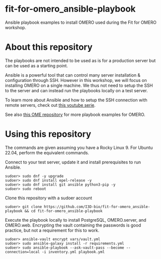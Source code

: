 # fit-for-omero_ansible-playbook
Ansible playbook examples to install OMERO used during the Fit for OMERO workshop.


# About this repository
The playbooks are not intended to be used as is for a production server but can be used as a starting point.

Ansible is a powerful tool that can control many server installation & configuration through SSH. However in this workshop, we will focus on installing OMERO on a single machine. We thus not need to setup the SSH to the server and can instead run the playbooks locally on a test server.

To learn more about Ansible and how to setup the SSH connection with remote servers, check out [this youtube serie](https://youtube.com/playlist?list=PLT98CRl2KxKEUHie1m24-wkyHpEsa4Y70&feature=shared).

See also [this OME repository](https://github.com/ome/prod-playbooks/tree/master/omero) for more playbook examples for OMERO.

# Using this repository

The commands are given assuming you have a Rocky Linux 9. For Ubuntu 22.04, perform the equivalent commands.

Connect to your test server, update it and install prerequisites to run Ansible.
```
sudoer> sudo dnf -y upgrade
sudoer> sudo dnf install epel-release -y
sudoer> sudo dnf install git ansible python3-pip -y
sudoer> sudo reboot
```

Clone this repository with a sudoer account
```
sudoer> git clone https://github.com/I3D-bio/fit-for-omero_ansible-playbook && cd fit-for-omero_ansible-playbook
```

Execute the playbook locally to install PostgreSQL, OMERO.server, and OMERO.web.
Encrypting the vault containing the passwords is good practice, but not a requirement for this to work.
```
sudoer> ansible-vault encrypt vars/vault.yml  
sudoer> sudo ansible-galaxy install -r requirements.yml
sudoer> sudo ansible-playbook --ask-vault-pass --become --connection=local -i inventory.yml playbook.yml
```

